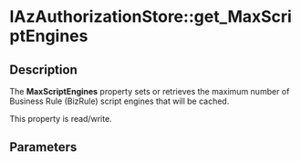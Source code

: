 # IAzAuthorizationStore::get_MaxScriptEngines

## Description

The **MaxScriptEngines** property sets or retrieves the maximum number of Business Rule (BizRule) script engines that will be cached.

This property is read/write.

## Parameters